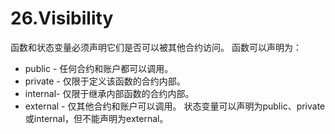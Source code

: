 # 26.Visibility
函数和状态变量必须声明它们是否可以被其他合约访问。
函数可以声明为：

* public - 任何合约和账户都可以调用。
* private - 仅限于定义该函数的合约内部。
* internal- 仅限于继承内部函数的合约内部。
* external - 仅其他合约和账户可以调用。
状态变量可以声明为public、private或internal，但不能声明为external。
